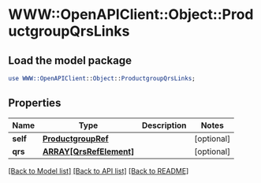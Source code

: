 # WWW::OpenAPIClient::Object::ProductgroupQrsLinks

## Load the model package
```perl
use WWW::OpenAPIClient::Object::ProductgroupQrsLinks;
```

## Properties
Name | Type | Description | Notes
------------ | ------------- | ------------- | -------------
**self** | [**ProductgroupRef**](ProductgroupRef.md) |  | [optional] 
**qrs** | [**ARRAY[QrsRefElement]**](QrsRefElement.md) |  | [optional] 

[[Back to Model list]](../README.md#documentation-for-models) [[Back to API list]](../README.md#documentation-for-api-endpoints) [[Back to README]](../README.md)


